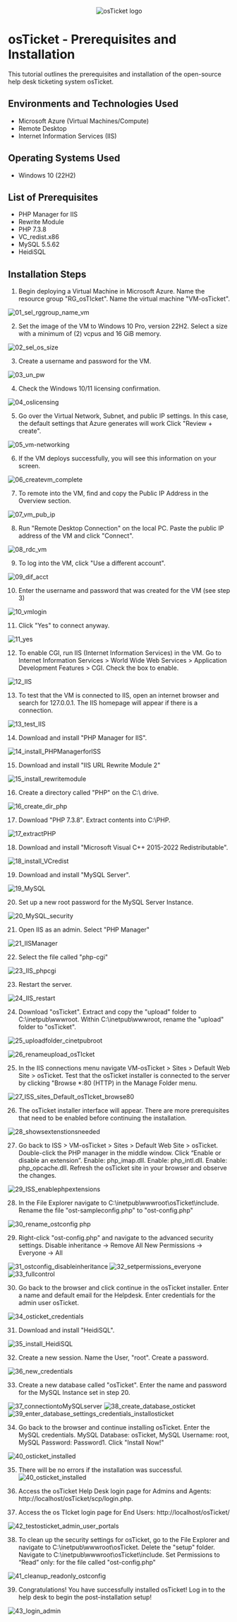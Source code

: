 <p align="center">
<img src="https://i.imgur.com/Clzj7Xs.png" alt="osTicket logo"/>
</p>

<h1>osTicket - Prerequisites and Installation</h1>
This tutorial outlines the prerequisites and installation of the open-source help desk ticketing system osTicket.<br />

<h2>Environments and Technologies Used</h2>

- Microsoft Azure (Virtual Machines/Compute)
- Remote Desktop
- Internet Information Services (IIS)

<h2>Operating Systems Used </h2>

- Windows 10</b> (22H2)

<h2>List of Prerequisites</h2>

- PHP Manager for IIS
- Rewrite Module
- PHP 7.3.8
- VC_redist.x86
- MySQL 5.5.62
- HeidiSQL

<h2>Installation Steps</h2>

1. Begin deploying a Virtual Machine in Microsoft Azure. Name the resource group "RG_osTIcket". Name the virtual machine "VM-osTicket".

![01_sel_rggroup_name_vm](https://github.com/JustinHawks/osticket-prereqs/assets/88342524/7ce2fef3-fdef-4aa4-8358-3e311b7a4141)

2. Set the image of the VM to Windows 10 Pro, version 22H2. Select a size with a minimum of (2) vcpus and 16 GiB memory.
   
![02_sel_os_size](https://github.com/JustinHawks/osticket-prereqs/assets/88342524/8ed6d864-e617-4120-835d-4f9b54eed3c4)

3. Create a username and password for the VM.

![03_un_pw](https://github.com/JustinHawks/osticket-prereqs/assets/88342524/67f8b4a8-f031-4f39-8cc8-b87f16594b69)

4. Check the Windows 10/11 licensing confirmation.

![04_oslicensing](https://github.com/JustinHawks/osticket-prereqs/assets/88342524/556abb3d-0ff8-4ecb-bcd9-4fb8be19b8f2)

5. Go over the Virtual Network, Subnet, and public IP settings. In this case, the default settings that Azure generates will work Click "Review + create".

![05_vm-networking](https://github.com/JustinHawks/osticket-prereqs/assets/88342524/0764ecec-7ff6-4b4d-83e4-54ee1e0ed746)

6. If the VM deploys successfully, you will see this information on your screen.
   
![06_createvm_complete](https://github.com/JustinHawks/osticket-prereqs/assets/88342524/12a03cc6-d00d-47af-80d3-bd6f0d18fd79)

7. To remote into the VM, find and copy the Public IP Address in the Overview section.
   
![07_vm_pub_ip](https://github.com/JustinHawks/osticket-prereqs/assets/88342524/57fc8f85-4262-498e-b8d4-fc75668df2fb)

8. Run "Remote Desktop Connection" on the local PC. Paste the public IP address of the VM and click "Connect".
    
![08_rdc_vm](https://github.com/JustinHawks/osticket-prereqs/assets/88342524/3a92ab60-ef2a-4488-a212-2855a796026f)

9. To log into the VM, click "Use a different account".

![09_dif_acct](https://github.com/JustinHawks/osticket-prereqs/assets/88342524/923383c0-1fb4-4e5f-9f89-21962799b8cf)

10. Enter the username and password that was created for the VM (see step 3)

![10_vmlogin](https://github.com/JustinHawks/osticket-prereqs/assets/88342524/a2e43b36-7dbe-4cbf-93f3-6a0cc4e81ce0)

11. Click "Yes" to connect anyway.

![11_yes](https://github.com/JustinHawks/osticket-prereqs/assets/88342524/72566728-497a-467b-ab04-2fddf117b8b8)

12. To enable CGI, run IIS (Internet Information Services) in the VM. Go to Internet Information Services > World Wide Web Services > Application Development Features > CGI. Check the box to enable.

![12_IIS](https://github.com/JustinHawks/osticket-prereqs/assets/88342524/80483023-1ced-498e-a9a3-923afc63f770)

13. To test that the VM is connected to IIS, open an internet browser and search for 127.0.0.1. The IIS homepage will appear if there is a connection.

![13_test_IIS](https://github.com/JustinHawks/osticket-prereqs/assets/88342524/4dca8158-a62f-485d-9c5e-5f1ecce6c593)

14. Download and install "PHP Manager for IIS".
    
![14_install_PHPManagerforISS](https://github.com/JustinHawks/osticket-prereqs/assets/88342524/a1563498-1e0e-4b4f-8851-00e308440b7f)

15. Download and install "IIS URL Rewrite Module 2"

![15_install_rewritemodule](https://github.com/JustinHawks/osticket-prereqs/assets/88342524/7160bc7e-c17c-43c9-acb9-f02d54322520)

16. Create a directory called "PHP" on the C:\ drive.

![16_create_dir_php](https://github.com/JustinHawks/osticket-prereqs/assets/88342524/b2af7c9c-0ac4-4fde-a008-fbded07c9664)

17. Download "PHP 7.3.8". Extract contents into C:\PHP.

![17_extractPHP](https://github.com/JustinHawks/osticket-prereqs/assets/88342524/7f5a2c90-27c5-413a-835c-af21b7af6c8a)

18. Download and install "Microsoft Visual C++ 2015-2022 Redistributable".
    
![18_install_VCredist](https://github.com/JustinHawks/osticket-prereqs/assets/88342524/e8e7a7c2-8e03-4694-b9c4-07079cb7f05a)

19. Download and install "MySQL Server".

![19_MySQL](https://github.com/JustinHawks/osticket-prereqs/assets/88342524/77785612-71ad-4eff-823c-195c8b5338ce)

20. Set up a new root password for the MySQL Server Instance.

![20_MySQL_security](https://github.com/JustinHawks/osticket-prereqs/assets/88342524/c02548f4-7cb4-45a1-b931-89905ac96852)

21. Open IIS as an admin. Select "PHP Manager"

![21_IISManager](https://github.com/JustinHawks/osticket-prereqs/assets/88342524/c328a733-d414-4f1b-98d8-570ec10b96e0)

22. Select the file called "php-cgi"

![23_IIS_phpcgi](https://github.com/JustinHawks/osticket-prereqs/assets/88342524/d9cb4547-d757-4bce-87ae-ac00a60208f3)

23. Restart the server.

![24_IIS_restart](https://github.com/JustinHawks/osticket-prereqs/assets/88342524/385354e9-2dd4-4f5d-91e9-26eca70c9f1a)

24. Download "osTicket". Extract and copy the "upload" folder to C:\inetpub\wwwroot. Within C:\inetpub\wwwroot, rename the "upload" folder to "osTicket".
    
![25_uploadfolder_cinetpubroot](https://github.com/JustinHawks/osticket-prereqs/assets/88342524/22ac2f50-e485-447d-befb-607580746ccb)

![26_renameupload_osTIcket](https://github.com/JustinHawks/osticket-prereqs/assets/88342524/9ac0c535-a63c-4e54-b0d1-9e3eb5dab36e)

25.  In the IIS connections menu navigate VM-osTicket > Sites > Default Web Site > osTicket. Test that the osTicket installer is connected to the server by clicking "Browse *:80 (HTTP) in the Manage Folder menu.

![27_ISS_sites_Default_osTIcket_browse80](https://github.com/JustinHawks/osticket-prereqs/assets/88342524/c2afd327-1af6-4fa3-bb30-8d0ef2e8de91)

26. The osTicket installer interface will appear. There are more prerequisites that need to be enabled before continuing the installation.

![28_showsextenstionsneeded](https://github.com/JustinHawks/osticket-prereqs/assets/88342524/5dab1fd5-acd9-4c4f-9c27-ddada4db54a4)

27.  Go back to ISS > VM-osTicket > Sites > Default Web Site > osTicket. Double-click the PHP manager in the middle window. Click “Enable or disable an extension”. Enable: php_imap.dll. Enable: php_intl.dll. Enable: php_opcache.dll. Refresh the osTicket site in your browser and observe the changes.

![29_ISS_enablephpextensions](https://github.com/JustinHawks/osticket-prereqs/assets/88342524/bae857bd-3860-414d-8be7-a98afbdbc440)

28. In the File Explorer navigate to C:\inetpub\wwwroot\osTicket\include. Rename the file "ost-sampleconfig.php" to "ost-config.php"

![30_rename_ostconfig php](https://github.com/JustinHawks/osticket-prereqs/assets/88342524/651b8c5e-d62e-49e8-9fd8-e2a3c5881990)

29. Right-click "ost-config.php" and navigate to the advanced security settings. Disable inheritance -> Remove All
New Permissions -> Everyone -> All

![31_ostconfig_disableinheritance](https://github.com/JustinHawks/osticket-prereqs/assets/88342524/4e08bc4e-c759-45c0-a756-7dc428290d4f)
![32_setpermissions_everyone](https://github.com/JustinHawks/osticket-prereqs/assets/88342524/9949ed7f-1fa4-4f7a-9042-5c4286feecea)
![33_fullcontrol](https://github.com/JustinHawks/osticket-prereqs/assets/88342524/b78e7fee-7648-41d5-a5bb-54a06164b78a)

30. Go back to the browser and click continue in the osTicket installer. Enter a name and default email for the Helpdesk. Enter credentials for the admin user osTicket.
    
![34_osticket_credentials](https://github.com/JustinHawks/osticket-prereqs/assets/88342524/3b4979f5-04fb-4d1c-877a-267d26cf7728)

31. Download and install "HeidiSQL".
    
![35_install_HeidiSQL](https://github.com/JustinHawks/osticket-prereqs/assets/88342524/21e8093d-e545-45a7-adfd-bc33114b1c0a)

32. Create a new session. Name the User, "root". Create a password.
    
![36_new_credentials](https://github.com/JustinHawks/osticket-prereqs/assets/88342524/3b6cbb83-6ff5-4f13-9b10-1a4736772b85)

33. Create a new database called "osTicket". Enter the name and password for the MySQL Instance set in step 20.
    
![37_connectiontoMySQLserver](https://github.com/JustinHawks/osticket-prereqs/assets/88342524/e15d99c7-5b4f-4230-86bd-f2d06fc53d41)
![38_create_database_osticket](https://github.com/JustinHawks/osticket-prereqs/assets/88342524/845106cc-414d-48b4-984a-80041afde2c0)
![39_enter_database_settings_credentials_installosticket](https://github.com/JustinHawks/osticket-prereqs/assets/88342524/c5c95750-4f5e-4d3a-b60c-606619564b6f)

34. Go back to the browser and continue installing osTicket. Enter the MySQL credentials. MySQL Database: osTicket, MySQL Username: root, MySQL Password: Password1. Click "Install Now!"

![40_osticket_installed](https://github.com/JustinHawks/osticket-prereqs/assets/88342524/3630f4f5-72f6-4017-935a-d19d0e1c0728)

35. There will be no errors if the installation was successful.
![40_osticket_installed](https://github.com/JustinHawks/osticket-prereqs/assets/88342524/58ef2b7d-839c-4180-b296-2471beba9b06)

36. Access the osTicket Help Desk login page for Admins and Agents: http://localhost/osTicket/scp/login.php.
37. Access the os TIcket login page for End Users: http://localhost/osTicket/ 

![42_testosticket_admin_user_portals](https://github.com/JustinHawks/osticket-prereqs/assets/88342524/22bf29c0-d901-4b7b-9118-e301d9a7b7b5)

38. To clean up the security settings for osTicket, go to the File Explorer and navigate to C:\inetpub\wwwroot\osTicket. Delete the "setup" folder. Navigate to C:\inetpub\wwwroot\osTicket\include\. Set Permissions to “Read” only: for the file called "ost-config.php"

![41_cleanup_readonly_ostconfig](https://github.com/JustinHawks/osticket-prereqs/assets/88342524/68edd350-572e-4a6c-a243-6dd9fbe8a4a6)

39. Congratulations! You have successfully installed osTicket! Log in to the help desk to begin the post-installation setup!

![43_login_admin](https://github.com/JustinHawks/osticket-prereqs/assets/88342524/91fe335e-6a33-4f52-8b8b-3cb7f441d392)







    


